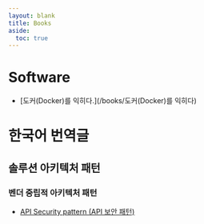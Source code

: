 ```yaml
---
layout: blank
title: Books
aside:
  toc: true
---
```

# Software
* [도커(Docker)를 익히다.](/books/도커(Docker)를 익히다)

# 한국어 번역글
## 솔루션 아키텍처 패턴
### 벤더 중립적 아키텍처 패턴
* [API Security pattern (API 보안 패턴)](/books/solution-architecture-pattern/API-Security-pattern)

